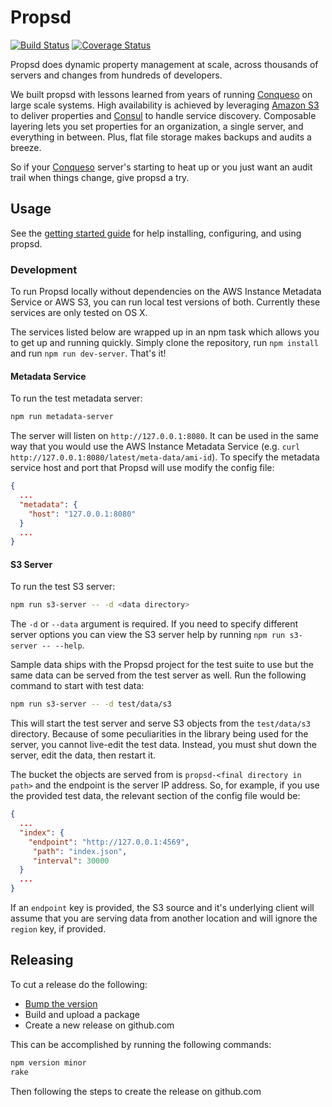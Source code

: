 # Propsd
[![Build Status][travis-image]][travis-url] [![Coverage Status][coveralls-image]][coveralls-url]

Propsd does dynamic property management at scale, across thousands of servers
and changes from hundreds of developers.

We built propsd with lessons learned from years of running [Conqueso][] on
large scale systems. High availability is achieved by leveraging [Amazon S3][]
to deliver properties and [Consul][] to handle service discovery. Composable
layering lets you set properties for an organization, a single server, and
everything in between. Plus, flat file storage makes backups and audits
a breeze.

So if your [Conqueso][] server's starting to heat up or you just want an audit
trail when things change, give propsd a try.

## Usage

See the [getting started guide][gsg] for help installing, configuring, and
using propsd.

### Development

To run Propsd locally without dependencies on the AWS Instance Metadata Service or AWS S3, you can run local test versions of both. Currently these services are only tested on OS X.

The services listed below are wrapped up in an npm task which allows you to get up and running quickly. Simply clone the repository, run `npm install` and run `npm run dev-server`. That's it!

#### Metadata Service

To run the test metadata server:
~~~bash
npm run metadata-server
~~~

The server will listen on `http://127.0.0.1:8080`. It can be used in the same way that you would use the AWS Instance Metadata Service (e.g. `curl http://127.0.0.1:8080/latest/meta-data/ami-id`). To specify the metadata service host and port that Propsd will use modify the config file:
~~~json
{
  ...
  "metadata": {
    "host": "127.0.0.1:8080"
  }
  ...
}
~~~

#### S3 Server
To run the test S3 server:
~~~bash
npm run s3-server -- -d <data directory>
~~~
The `-d` or `--data` argument is required. If you need to specify different server options you can view the S3 server help by running `npm run s3-server -- --help`.

Sample data ships with the Propsd project for the test suite to use but the same data can be served from the test server as well. Run the following command to start with test data:
~~~bash
npm run s3-server -- -d test/data/s3
~~~
This will start the test server and serve S3 objects from the `test/data/s3` directory. Because of some peculiarities in the library being used for the server, you cannot live-edit the test data. Instead, you must shut down the server, edit the data, then restart it.

The bucket the objects are served from is `propsd-<final directory in path>` and the endpoint is the server IP address. So, for example, if you use the provided test data, the relevant section of the config file would be:
~~~json
{
  ...
  "index": {
    "endpoint": "http://127.0.0.1:4569",
     "path": "index.json",
     "interval": 30000
  }
  ...
}
~~~

If an `endpoint` key is provided, the S3 source and it's underlying client will assume that you are serving data from another location and will ignore the `region` key, if provided.

## Releasing
To cut a release do the following:
* [Bump the version][npm-version]
* Build and upload a package
* Create a new release on github.com

This can be accomplished by running the following commands:
~~~bash
npm version minor
rake
~~~
Then following the steps to create the release on github.com


[Node.js]: https://nodejs.org/en/
[http-api]: docs/http-api.md
[travis-image]: https://travis-ci.org/rapid7/propsd.svg?branch=master
[travis-url]: https://travis-ci.org/rapid7/propsd
[coveralls-image]: https://coveralls.io/repos/rapid7/propsd/badge.svg?branch=master&service=github
[coveralls-url]: https://coveralls.io/github/rapid7/propsd?branch=master
[npm-version]: https://docs.npmjs.com/cli/version
[Conqueso]: https://github.com/rapid7/conqueso
[Consul]: https://www.consul.io/
[Amazon S3]: https://aws.amazon.com/s3/
[gsg]: ./docs/getting-started/
